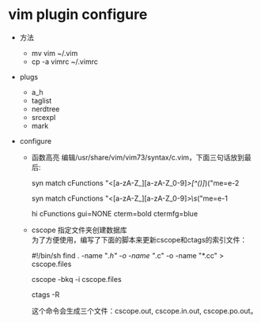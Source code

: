 vim plugin configure
===================

* 方法
    * mv vim ~/.vim
    * cp -a vimrc ~/.vimrc

* plugs
    * a_h
    * taglist
    * nerdtree
    * srcexpl
    * mark

* configure
    * 函数高亮     编辑/usr/share/vim/vim73/syntax/c.vim，下面三句话放到最后:

        syn match cFunctions "\<[a-zA-Z_][a-zA-Z_0-9]*\>[^()]*)("me=e-2

        syn match cFunctions "\<[a-zA-Z_][a-zA-Z_0-9]*\>\s*("me=e-1

        hi cFunctions gui=NONE cterm=bold  ctermfg=blue

    * cscope 指定文件夹创建数据库       
    为了方便使用，编写了下面的脚本来更新cscope和ctags的索引文件：

        \#!/bin/sh
        find . -name "*.h" -o -name "*.c" -o -name "*.cc" > cscope.files

        cscope -bkq -i cscope.files

        ctags -R

        这个命令会生成三个文件：cscope.out, cscope.in.out, cscope.po.out。

